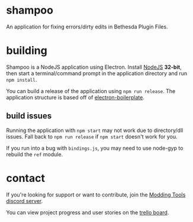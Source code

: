 # shampoo
An application for fixing errors/dirty edits in Bethesda Plugin Files.

# building
Shampoo is a NodeJS application using Electron.  Install [NodeJS](https://nodejs.org/en/download/current/) **32-bit**, then start a terminal/command prompt in the application directory and run `npm install`.

You can build a release of the application using `npm run release`.  The application structure is based off of [electron-boilerplate](https://github.com/szwacz/electron-boilerplate).  

## build issues
Running the application with `npm start` may not work due to directory/dll issues.  Fall back to `npm run release` if `npm start` doesn't work for you.

If you run into a bug with `bindings.js`, you may need to use node-gyp to rebuild the `ref` module.

# contact
If you're looking for support or want to contribute, join the [Modding Tools discord server](https://discord.gg/GUfRdpT).

You can view project progress and user stories on the [trello board](https://trello.com/b/CPX0FReQ/shampoo-plugin-cleaner).

